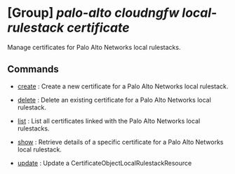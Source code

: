 # [Group] _palo-alto cloudngfw local-rulestack certificate_

Manage certificates for Palo Alto Networks local rulestacks.

## Commands

- [create](/Commands/palo-alto/cloudngfw/local-rulestack/certificate/_create.md)
: Create a new certificate for a Palo Alto Networks local rulestack.

- [delete](/Commands/palo-alto/cloudngfw/local-rulestack/certificate/_delete.md)
: Delete an existing certificate for a Palo Alto Networks local rulestack.

- [list](/Commands/palo-alto/cloudngfw/local-rulestack/certificate/_list.md)
: List all certificates linked with the Palo Alto Networks local rulestacks.

- [show](/Commands/palo-alto/cloudngfw/local-rulestack/certificate/_show.md)
: Retrieve details of a specific certificate for a Palo Alto Networks local rulestack.

- [update](/Commands/palo-alto/cloudngfw/local-rulestack/certificate/_update.md)
: Update a CertificateObjectLocalRulestackResource
